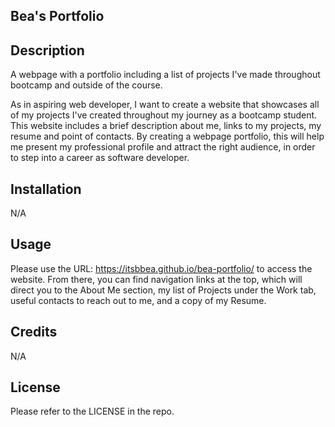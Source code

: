 ## Bea's Portfolio

## Description
A webpage with a portfolio including a list of projects I've made throughout bootcamp and outside of the course.

As in aspiring web developer, I want to create a website that showcases all of my projects I've created throughout my journey as a bootcamp student. This website includes a brief description about me, links to my projects, my resume and point of contacts.
By creating a webpage portfolio, this will help me present my professional profile and attract the right audience, in order to step into a career as software developer. 

## Installation
N/A

## Usage
Please use the URL: https://itsbbea.github.io/bea-portfolio/ to access the website. From there, you can find navigation links at the top, which will direct you to the About Me section, my list of Projects under the Work tab, useful contacts to reach out to me, and a copy of my Resume.

## Credits
N/A

## License
Please refer to the LICENSE in the repo.
